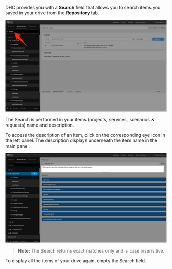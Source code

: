 DHC provides you with a **Search** field that  allows you to search items you saved in your drive from the **Repository** tab.

![Search field](images/search-field.jpg "Search field")

The Search is performed in your items (projects, services, scenarios & requests) name and description.

To access the description of an item, click on the corresponding eye icon <i class="fa fa-eye"></i> in the left panel. The description displays underneath the item name in the main panel.

![See description](images/see-description.jpg "See description")

>**Note:** The Search returns exact matches only and is case insensitive.

To display all the items of your drive again, empty the Search field.
